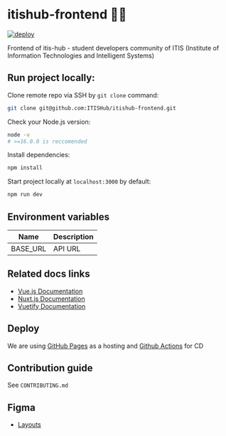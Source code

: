 # itishub-frontend 🏳️‍🌈
[![deploy](https://github.com/ITISHub/itishub-frontend/actions/workflows/main.yml/badge.svg?branch=master)](https://github.com/ITISHub/itishub-frontend/actions/workflows/main.yml)

Frontend of itis-hub - student developers community of ITIS (Institute of Information Technologies and Intelligent Systems)

## Run project locally:
Clone remote repo via SSH by `git clone` command:
```bash
git clone git@github.com:ITISHub/itishub-frontend.git
```

Check your Node.js version:
```bash
node -v
# >=16.0.0 is reccomended
```

Install dependencies:
```bash
npm install
```

Start project locally at `localhost:3000` by default:
```bash
npm run dev
```

## Environment variables

| Name  | Description  |
|---|---|
| BASE_URL  | API URL |

## Related docs links
* [Vue.js Documentation](https://vuejs.org/v2/guide/)
* [Nuxt.js Documentation](https://ru.nuxtjs.org/guide)
* [Vuetify Documentation](https://vuetifyjs.com/ru/getting-started/quick-start/)
## Deploy
We are using [GitHub Pages](https://docs.github.com/en/pages/configuring-a-custom-domain-for-your-github-pages-site) as a hosting and [Github Actions](https://docs.github.com/en/actions) for CD

## Contribution guide

See `CONTRIBUTING.md`
## Figma
* [Layouts](https://www.figma.com/file/ZUOg34TnNrrcz21H1WjxeC/ITIS-hub?node-id=0%3A1)
